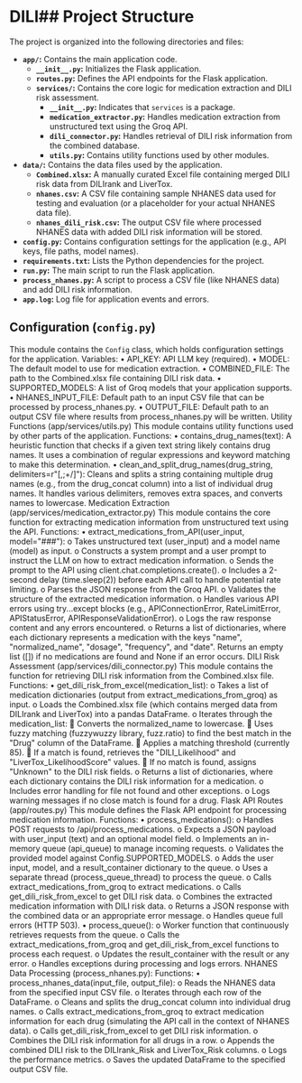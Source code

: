 # DILI## Project Structure
The project is organized into the following directories and files:
*   **`app/`:** Contains the main application code.
    *   **`__init__.py`:** Initializes the Flask application.
    *   **`routes.py`:** Defines the API endpoints for the Flask application.
    *   **`services/`:** Contains the core logic for medication extraction and DILI risk assessment.
        *   **`__init__.py`:**  Indicates that `services` is a package.
        *   **`medication_extractor.py`:** Handles medication extraction from unstructured text using the Groq API.
        *   **`dili_connector.py`:** Handles retrieval of DILI risk information from the combined database.
        *   **`utils.py`:** Contains utility functions used by other modules.
*   **`data/`:**  Contains the data files used by the application.
    *   **`Combined.xlsx`:** A manually curated Excel file containing merged DILI risk data from DILIrank and LiverTox.
    *   **`nhanes.csv`:** A CSV file containing sample NHANES data used for testing and evaluation (or a placeholder for your actual NHANES data file).
    *   **`nhanes_dili_risk.csv`:** The output CSV file where processed NHANES data with added DILI risk information will be stored.
*   **`config.py`:** Contains configuration settings for the application (e.g., API keys, file paths, model names).
*   **`requirements.txt`:** Lists the Python dependencies for the project.
*   **`run.py`:** The main script to run the Flask application.
*   **`process_nhanes.py`:** A script to process a CSV file (like NHANES data) and add DILI risk information.
*   **`app.log`:** Log file for application events and errors.

## Configuration (`config.py`)
This module contains the `Config` class, which holds configuration settings for the application.
Variables:
•	API_KEY: API LLM key (required). 
•	MODEL: The default model to use for medication extraction.
•	COMBINED_FILE: The path to the Combined.xlsx file containing DILI risk data.
•	SUPPORTED_MODELS: A list of Groq models that your application supports.
•	NHANES_INPUT_FILE: Default path to an input CSV file that can be processed by process_nhanes.py.
•	OUTPUT_FILE: Default path to an output CSV file where results from process_nhanes.py will be written.
Utility Functions (app/services/utils.py)
This module contains utility functions used by other parts of the application.
Functions:
•	contains_drug_names(text): A heuristic function that checks if a given text string likely contains drug names. It uses a combination of regular expressions and keyword matching to make this determination.
•	clean_and_split_drug_names(drug_string, delimiters=r"[,;+/]"): Cleans and splits a string containing multiple drug names (e.g., from the drug_concat column) into a list of individual drug names. It handles various delimiters, removes extra spaces, and converts names to lowercase.
Medication Extraction (app/services/medication_extractor.py)
This module contains the core function for extracting medication information from unstructured text using the API.
Functions:
•	extract_medications_from_API(user_input, model="###"):
o	Takes unstructured text (user_input) and a model name (model) as input.
o	Constructs a system prompt and a user prompt to instruct the LLM on how to extract medication information.
o	Sends the prompt to the API using client.chat.completions.create().
o	Includes a 2-second delay (time.sleep(2)) before each API call to handle potential rate limiting.
o	Parses the JSON response from the Groq API.
o	Validates the structure of the extracted medication information.
o	Handles various API errors using try...except blocks (e.g., APIConnectionError, RateLimitError, APIStatusError, APIResponseValidationError).
o	Logs the raw response content and any errors encountered.
o	Returns a list of dictionaries, where each dictionary represents a medication with the keys "name", "normalized_name", "dosage", "frequency", and "date". Returns an empty list ([]) if no medications are found and None if an error occurs.
DILI Risk Assessment (app/services/dili_connector.py)
This module contains the function for retrieving DILI risk information from the Combined.xlsx file.
Functions:
•	get_dili_risk_from_excel(medication_list):
o	Takes a list of medication dictionaries (output from extract_medications_from_groq) as input.
o	Loads the Combined.xlsx file (which contains merged data from DILIrank and LiverTox) into a pandas DataFrame.
o	Iterates through the medication_list:
	Converts the normalized_name to lowercase.
	Uses fuzzy matching (fuzzywuzzy library, fuzz.ratio) to find the best match in the "Drug" column of the DataFrame.
	Applies a matching threshold (currently 85).
	If a match is found, retrieves the "DILI_Likelihood" and "LiverTox_LikelihoodScore" values.
	If no match is found, assigns "Unknown" to the DILI risk fields.
o	Returns a list of dictionaries, where each dictionary contains the DILI risk information for a medication.
o	Includes error handling for file not found and other exceptions.
o	Logs warning messages if no close match is found for a drug.
Flask API Routes (app/routes.py)
This module defines the Flask API endpoint for processing medication information.
Functions:
•	process_medications():
o	Handles POST requests to /api/process_medications.
o	Expects a JSON payload with user_input (text) and an optional model field.
o	Implements an in-memory queue (api_queue) to manage incoming requests.
o	Validates the provided model against Config.SUPPORTED_MODELS.
o	Adds the user input, model, and a result_container dictionary to the queue.
o	Uses a separate thread (process_queue_thread) to process the queue.
o	Calls extract_medications_from_groq to extract medications.
o	Calls get_dili_risk_from_excel to get DILI risk data.
o	Combines the extracted medication information with DILI risk data.
o	Returns a JSON response with the combined data or an appropriate error message.
o	Handles queue full errors (HTTP 503).
•	process_queue():
o	Worker function that continuously retrieves requests from the queue.
o	Calls the extract_medications_from_groq and get_dili_risk_from_excel functions to process each request.
o	Updates the result_container with the result or any error.
o	Handles exceptions during processing and logs errors.
NHANES Data Processing (process_nhanes.py):
Functions:
•	process_nhanes_data(input_file, output_file):
o	Reads the NHANES data from the specified input CSV file.
o	Iterates through each row of the DataFrame.
o	Cleans and splits the drug_concat column into individual drug names.
o	Calls extract_medications_from_groq to extract medication information for each drug (simulating the API call in the context of NHANES data).
o	Calls get_dili_risk_from_excel to get DILI risk information.
o	Combines the DILI risk information for all drugs in a row.
o	Appends the combined DILI risk to the DILIrank_Risk and LiverTox_Risk columns.
o	Logs the performance metrics.
o	Saves the updated DataFrame to the specified output CSV file.
